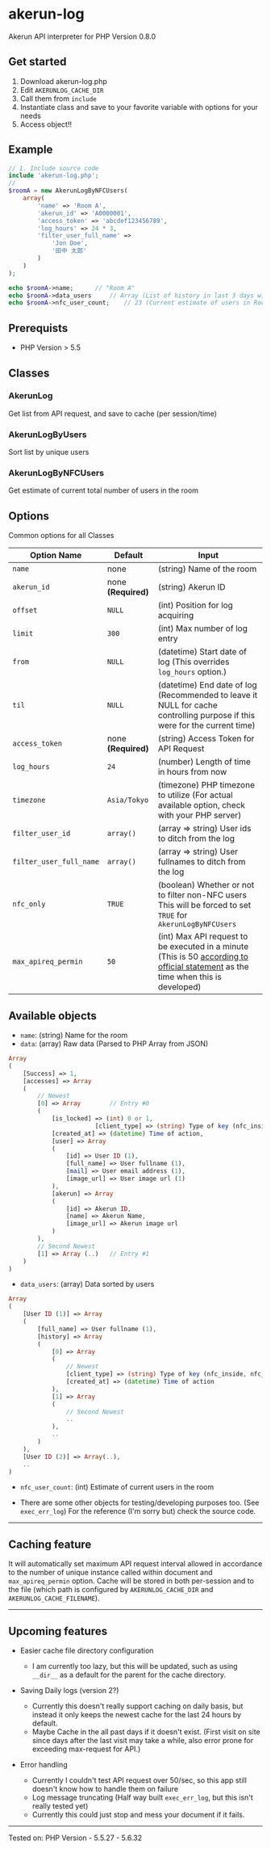 # akerun-log
Akerun API interpreter for PHP
Version 0.8.0

## Get started

1. Download akerun-log.php
2. Edit `AKERUNLOG_CACHE_DIR`
3. Call them from `include`
4. Instantiate class and save to your favorite variable with options for your needs
5. Access object!!

## Example

```php
// 1. Include source code
include 'akerun-log.php';
// 
$roomA = new AkerunLogByNFCUsers(
	array(
		'name' => 'Room A',
		'akerun_id' => 'A0000001',
		'access_token' => 'abcdef123456789',
		'log_hours' => 24 * 3,
		'filter_user_full_name' =>
			'Jon Doe',
			'田中 太郎'
		)
	)
);

echo $roomA->name;		// "Room A"
echo $roomA->data_users		// Array (List of history in last 3 days without Mr.Jon and 田中-san)
echo $roomA->nfc_user_count;	// 23 (Current estimate of users in Room A besides Mr.Jon and 田中-san)
```

## Prerequists
- PHP Version > 5.5

## Classes
### AkerunLog
Get list from API request, and save to cache (per session/time)
### AkerunLogByUsers
Sort list by unique users
### AkerunLogByNFCUsers
Get estimate of current total number of users in the room

## Options
Common options for all Classes

| Option Name | Default | Input |
| ----------- | ------- | ----- |
| `name` | none | (string) Name of the room |
| `akerun_id` | none **(Required)** |  (string) Akerun ID |
| `offset` | `NULL` |  (int) Position for log acquiring |
| `limit` | `300` | (int) Max number of log entry |
| `from` | `NULL` | (datetime) Start date of log (This overrides `log_hours` option.) |
| `til` | `NULL` | (datetime) End date of log (Recommended to leave it NULL for cache controlling purpose if this were for the current time) |
| `access_token` | none **(Required)** |  (string) Access Token for API Request |
| `log_hours` | `24` | (number) Length of time in hours from now |
| `timezone` | `Asia/Tokyo` | (timezone) PHP timezone to utilize (For actual available option, check with your PHP server) |
| `filter_user_id` | `array()` | (array => string) User ids to ditch from the log |
| `filter_user_full_name` | `array()` | (array => string) User fullnames to ditch from the log |
| `nfc_only` | `TRUE` | (boolean) Whether or not to filter non-NFC users <br>This will be forced to set `TRUE` for `AkerunLogByNFCUsers` |
| `max_apireq_permin` | `50` | (int) Max API request to be executed in a minute (This is 50 [according to official statement](https://photosynth-inc.github.io/apidocs.html#api%E3%81%AE%E3%83%AA%E3%82%AF%E3%82%A8%E3%82%B9%E3%83%88%E5%88%B6%E9%99%90%E3%81%AF%E3%81%82%E3%82%8A%E3%81%BE%E3%81%99%E3%81%8B) as the time when this is developed)

## Available objects
- `name`: (string) Name for the room
- `data`: (array) Raw data (Parsed to PHP Array from JSON)
```php
Array
(
	[Success] => 1,
	[accesses] => Array
	(
		// Newest
		[0] => Array		// Entry #0
		(
			[is_locked] => (int) 0 or 1,
                    	[client_type] => (string) Type of key (nfc_inside, nfc_outside, hand, autolock..),
			[created_at] => (datetime) Time of action,
			[user] => Array
			(
			    [id] => User ID (1),
			    [full_name] => User fullname (1),
			    [mail] => User email address (1),
			    [image_url] => User image url (1)
			),
			[akerun] => Array
			(
			    [id] => Akerun ID,
			    [name] => Akerun Name,
			    [image_url] => Akerun image url
			)
		),
		// Second Newest
		[1] => Array (..)	// Entry #1
	)
)
```
- `data_users`: (array) Data sorted by users
```php
Array
(
	[User ID (1)] => Array
	(
		[full_name] => User fullname (1),
		[history] => Array
		(
			[0] => Array
			(
				// Newest
				[client_type] => (string) Type of key (nfc_inside, nfc_outside, hand, autolock..)
				[created_at] => (datetime) Time of action
			),
			[1] => Array
			(
				// Second Newest
				..
			),
			..
		)
	),
	[User ID (2)] => Array(..),
	..
)
```
- `nfc_user_count`: (int) Estimate of current users in the room

* There are some other objects for testing/developing purposes too. (See `exec_err_log`)
For the reference (I'm sorry but) check the source code.

- - - - - - - - - - - - - - - - - -

## Caching feature

It will automatically set maximum API request interval allowed in accordance to the number of unique instance called within document and `max_apireq_permin` option. Cache will be stored in both per-session and to the file (which path is configured by `AKERUNLOG_CACHE_DIR` and `AKERUNLOG_CACHE_FILENAME`).

- - - - - - - - - - - - - - - - - -

## Upcoming features

- Easier cache file directory configuration
	- I am currently too lazy, but this will be updated, such as using `__dir__` as a default for the parent for the cache directory.

- Saving Daily logs (version 2?)
	- Currently this doesn't really support caching on daily basis, but instead it only keeps the newest cache for the last 24 hours by default.
	- Maybe Cache in the all past days if it doesn't exist. (First visit on site since days after the last visit may take a while, also error prone for exceeding max-request for API.)

- Error handling
	- Currently I couldn't test API request over 50/sec, so this app still doesn't know how to handle them on failure
	- Log message truncating (Half way built `exec_err_log`, but this isn't really tested yet)
	- Currently this could just stop and mess your document if it fails.

- - - - - - - - - - - - - - - - - -

Tested on:
PHP Version
	- 5.5.27
	- 5.6.32
